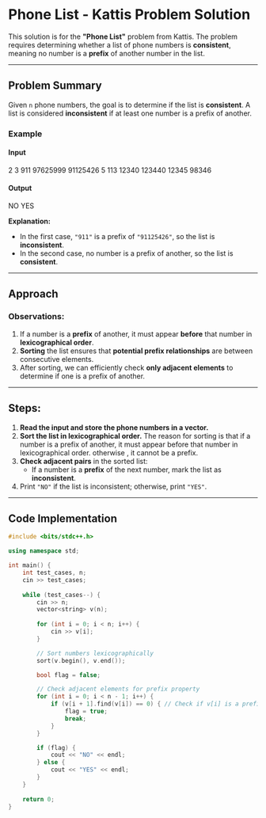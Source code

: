 # Phone List - Kattis Problem Solution

This solution is for the **"Phone List"** problem from Kattis. The problem requires determining whether a list of phone numbers is **consistent**, meaning no number is a **prefix** of another number in the list.

---

## Problem Summary

Given `n` phone numbers, the goal is to determine if the list is **consistent**. A list is considered **inconsistent** if at least one number is a prefix of another.

### **Example**
#### **Input**

2 
3 
911 
97625999 
91125426 
5 
113 
12340 
123440 
12345 
98346

#### **Output**

NO
YES


**Explanation:**
- In the first case, `"911"` is a prefix of `"91125426"`, so the list is **inconsistent**.
- In the second case, no number is a prefix of another, so the list is **consistent**.

---

## Approach

### Observations:
1. If a number is a **prefix** of another, it must appear **before** that number in **lexicographical order**.
2. **Sorting** the list ensures that **potential prefix relationships** are between consecutive elements.
3. After sorting, we can efficiently check **only adjacent elements** to determine if one is a prefix of another.

---

## Steps:
1. **Read the input and store the phone numbers in a vector.**
2. **Sort the list in lexicographical order.**
    The reason for sorting is that if a number is a prefix of another, it must appear before that number in lexicographical order.
    otherwise , it cannot be a prefix.
3. **Check adjacent pairs** in the sorted list:
   - If a number is a **prefix** of the next number, mark the list as **inconsistent**.
4. Print `"NO"` if the list is inconsistent; otherwise, print `"YES"`.

---

## Code Implementation

```cpp
#include <bits/stdc++.h>

using namespace std;

int main() {
    int test_cases, n;
    cin >> test_cases;
    
    while (test_cases--) {
        cin >> n;
        vector<string> v(n);
        
        for (int i = 0; i < n; i++) {
            cin >> v[i];
        }

        // Sort numbers lexicographically
        sort(v.begin(), v.end());

        bool flag = false;

        // Check adjacent elements for prefix property
        for (int i = 0; i < n - 1; i++) {
            if (v[i + 1].find(v[i]) == 0) { // Check if v[i] is a prefix of v[i + 1]
                flag = true;
                break;
            }
        }

        if (flag) {
            cout << "NO" << endl;
        } else {
            cout << "YES" << endl;
        }
    }
    
    return 0;
}
```